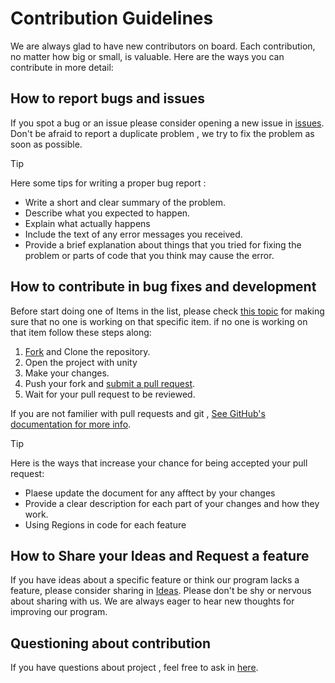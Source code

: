 #  Contribution Guidelines

We are always glad to have new contributors on board. Each contribution, no matter how big or small, is valuable. Here are the ways you can contribute in more detail:


## How to report bugs and issues
If you spot a bug or an issue please consider opening a new issue in [issues](https://github.com/aydakikio/DialogueQuest/issues). Don't be afraid to report a duplicate problem , we try to fix the problem as soon as possible.


> [!TIP]
> Here some tips for writing a proper bug report :
> 
> * Write a short and clear summary of the problem.
> * Describe what you expected to happen.
> * Explain what actually happens
> * Include the text of any error messages you received.
> * Provide a brief explanation about things that you tried for fixing the problem or parts of code that you think may cause the error.  

## How to contribute in bug fixes and development
Before start doing one of Items in the list, please check [this topic](https://github.com/aydakikio/DialogueQuest/discussions/categories/working-on-todo) for making sure that no one is working on that specific item. if no one is working on that item follow these steps along:

1. [Fork](https://github.com/aydakikio/DialogueQuest/Fork) and Clone the repository.
2. Open the project with unity
3. Make your changes.
4. Push your fork and [submit a pull request](https://github.com/aydakikio/DialogueQuest/compare).
5. Wait for your pull request to be reviewed.

If you are not familier with pull requests and git , [See GitHub's documentation for more info](https://docs.github.com/en).

> [!TIP]
> Here is the ways that increase your chance for being accepted your pull request:
> * Plaese update the document for any afftect by your changes
> * Provide a clear description for each part of your changes and how they work.
> * Using Regions in code for each feature


## How to Share your Ideas and Request a feature

If you have ideas about a specific feature or think our program lacks a feature, please consider sharing in [Ideas](https://github.com/aydakikio/DialogueQuest/discussions/categories/ideas). Please don't be shy or nervous about sharing with us. We are always eager to hear new thoughts for improving our program.

## Questioning about contribution

If you have questions about project , feel free to ask in [here](https://github.com/aydakikio/DialogueQuest/discussions/categories/q-a).
